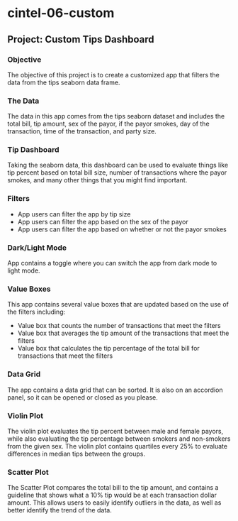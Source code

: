 # cintel-06-custom
## Project: Custom Tips Dashboard

### Objective
The objective of this project is to create a customized app that filters the data from the tips seaborn data frame.

### The Data
The data in this app comes from the tips seaborn dataset and includes the total bill, tip amount, sex of the payor, if the payor smokes, day of the transaction, time of the transaction, and party size. 

### Tip Dashboard
Taking the seaborn data, this dashboard can be used to evaluate things like tip percent based on total bill size, number of transactions where the payor smokes, and many other things that you might find important. 

### Filters
- App users can filter the app by tip size
- App users can filter the app based on the sex of the payor
- App users can filter the app based on whether or not the payor smokes

### Dark/Light Mode
App contains a toggle where you can switch the app from dark mode to light mode. 

### Value Boxes
This app contains several value boxes that are updated based on the use of the filters including:
- Value box that counts the number of transactions that meet the filters
- Value box that averages the tip amount of the transactions that meet the filters
- Value box that calculates the tip percentage of the total bill for transactions that meet the filters

### Data Grid
The app contains a data grid that can be sorted. It is also on an accordion panel, so it can be opened or closed as you please. 

### Violin Plot
The violin plot evaluates the tip percent between male and female payors, while also evaluating the tip percentage between smokers and non-smokers from the given sex. The violin plot contains quartiles every 25% to evaluate differences in median tips between the groups. 

### Scatter Plot
The Scatter Plot compares the total bill to the tip amount, and contains a guideline that shows what a 10% tip would be at each transaction dollar amount. This allows users to easily identify outliers in the data, as well as better identify the trend of the data. 




